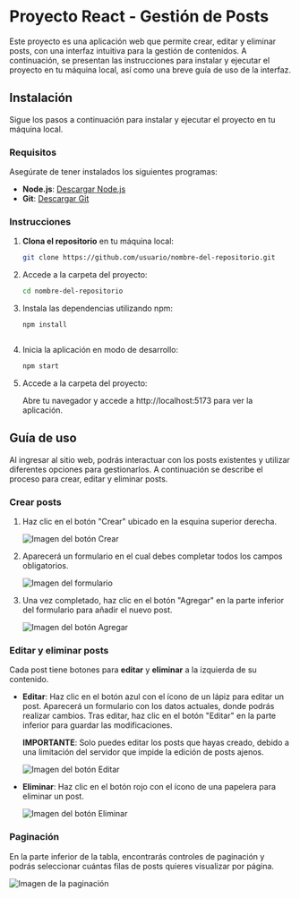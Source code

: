 # Proyecto React - Gestión de Posts

Este proyecto es una aplicación web que permite crear, editar y eliminar posts, con una interfaz intuitiva para la gestión de contenidos. A continuación, se presentan las instrucciones para instalar y ejecutar el proyecto en tu máquina local, así como una breve guía de uso de la interfaz.

## Instalación

Sigue los pasos a continuación para instalar y ejecutar el proyecto en tu máquina local.

### Requisitos

Asegúrate de tener instalados los siguientes programas:

- **Node.js**: [Descargar Node.js](https://nodejs.org)
- **Git**: [Descargar Git](https://git-scm.com/)

### Instrucciones

1. **Clona el repositorio** en tu máquina local:

   ```bash
   git clone https://github.com/usuario/nombre-del-repositorio.git

2. Accede a la carpeta del proyecto:

   ```bash
   cd nombre-del-repositorio

3. Instala las dependencias utilizando npm:

   ```bash
   npm install



4. Inicia la aplicación en modo de desarrollo:

   ```bash
   npm start

5. Accede a la carpeta del proyecto:

   Abre tu navegador y accede a http://localhost:5173 para ver la aplicación.


## Guía de uso

Al ingresar al sitio web, podrás interactuar con los posts existentes y utilizar diferentes opciones para gestionarlos. A continuación se describe el proceso para crear, editar y eliminar posts.

### Crear posts

1. Haz clic en el botón "Crear" ubicado en la esquina superior derecha.
   
   ![Imagen del botón Crear](/inicio.png)

2. Aparecerá un formulario en el cual debes completar todos los campos obligatorios.

   ![Imagen del formulario](ruta/a/imagen)

3. Una vez completado, haz clic en el botón "Agregar" en la parte inferior del formulario para añadir el nuevo post.

   ![Imagen del botón Agregar](ruta/a/imagen)

### Editar y eliminar posts

Cada post tiene botones para **editar** y **eliminar** a la izquierda de su contenido.

- **Editar**: Haz clic en el botón azul con el ícono de un lápiz para editar un post. Aparecerá un formulario con los datos actuales, donde podrás realizar cambios. Tras editar, haz clic en el botón "Editar" en la parte inferior para guardar las modificaciones.

  **IMPORTANTE**: Solo puedes editar los posts que hayas creado, debido a una limitación del servidor que impide la edición de posts ajenos.

   ![Imagen del botón Editar](ruta/a/imagen)

- **Eliminar**: Haz clic en el botón rojo con el ícono de una papelera para eliminar un post.

   ![Imagen del botón Eliminar](ruta/a/imagen)

### Paginación

En la parte inferior de la tabla, encontrarás controles de paginación y podrás seleccionar cuántas filas de posts quieres visualizar por página.

   ![Imagen de la paginación](ruta/a/imagen)
